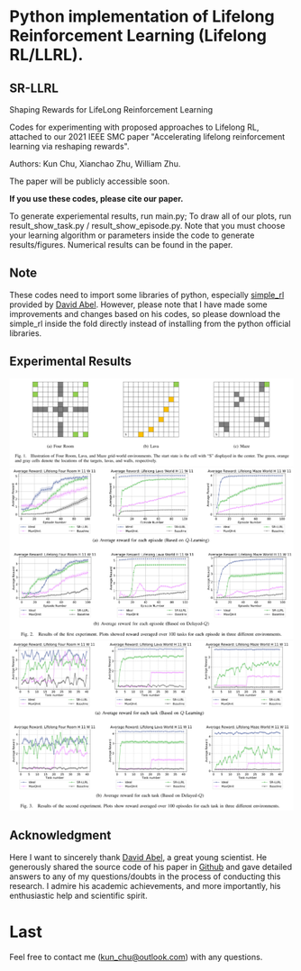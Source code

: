 # Python implementation of Lifelong Reinforcement Learning (Lifelong RL/LLRL). 

## SR-LLRL
Shaping Rewards for LifeLong Reinforcement Learning

Codes for experimenting with proposed approaches to Lifelong RL, attached to our 2021 IEEE SMC paper "Accelerating lifelong reinforcement learning via reshaping rewards".

Authors: Kun Chu, Xianchao Zhu, William Zhu.

The paper will be publicly accessible soon.

**If you use these codes, please cite our paper.**

To generate experiemental results, run main.py; To draw all of our plots, run result_show_task.py / result_show_episode.py. Note that you must choose your learning algorithm or parameters inside the code to generate results/figures. Numerical results can be found in the paper.

## Note
These codes need to import some libraries of python, especially [simple_rl](https://github.com/david-abel/simple_rl) provided by [David Abel](https://github.com/david-abel). However, please note that I have made some improvements and changes based on his codes, so please download the simple_rl inside the fold directly instead of installing from the python official libraries.

## Experimental Results
![png1](https://github.com/Kchu/LifelongRL/blob/master/SR-LLRL/IEEE_SMC_2021_Plots/figures/Environments.png)
![png2](https://github.com/Kchu/LifelongRL/blob/master/SR-LLRL/IEEE_SMC_2021_Plots/figures/Result_1.png)
![png3](https://github.com/Kchu/LifelongRL/blob/master/SR-LLRL/IEEE_SMC_2021_Plots/figures/Result_2.png)

## Acknowledgment

Here I want to sincerely thank [David Abel](https://david-abel.github.io/), a great young scientist. He generously shared the source code of his paper in [Github](https://github.com/david-abel/transfer_rl_icml_2018) and gave detailed answers to any of my questions/doubts in the process of conducting this research. I admire his academic achievements, and more importantly, his enthusiastic help and scientific spirit.

# Last

Feel free to contact me (kun_chu@outlook.com) with any questions.